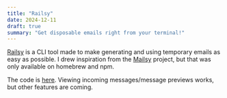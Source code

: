 ```yaml
---
title: "Railsy"
date: 2024-12-11
draft: true
summary: "Get disposable emails right from your terminal!"
---
```


[Railsy](https://crates.io/crates/railsy) is a CLI tool made to make generating and using temporary emails as easy as possible. I drew inspiration from the [Mailsy](https://github.com/BalliAsghar/Mailsy) project, but that was only available on homebrew and npm. 

The code is [here](https://www.github.com/mmkaram/railsy). Viewing incoming messages/message previews works, but other features are coming.

